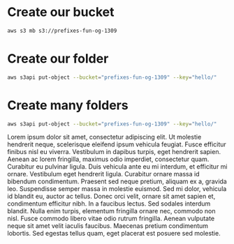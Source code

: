 # Create our bucket

```sh
aws s3 mb s3://prefixes-fun-og-1309
```

# Create our folder 

```sh
aws s3api put-object --bucket="prefixes-fun-og-1309" --key="hello/"
```

# Create many folders 

```sh
aws s3api put-object --bucket="prefixes-fun-og-1309" --key="hello/"
```

Lorem ipsum dolor sit amet, consectetur adipiscing elit. Ut molestie hendrerit neque, scelerisque eleifend ipsum vehicula feugiat. Fusce efficitur finibus nisl eu viverra. Vestibulum in dapibus turpis, eget hendrerit sapien. Aenean ac lorem fringilla, maximus odio imperdiet, consectetur quam. Curabitur eu pulvinar ligula. Duis vehicula ante eu mi interdum, et efficitur mi ornare. Vestibulum eget hendrerit ligula. Curabitur ornare massa id bibendum condimentum. Praesent sed neque pretium, aliquam ex a, gravida leo. Suspendisse semper massa in molestie euismod. Sed mi dolor, vehicula id blandit eu, auctor ac tellus. Donec orci velit, ornare sit amet sapien et, condimentum efficitur nibh. In a faucibus lectus. Sed sodales interdum blandit. Nulla enim turpis, elementum fringilla ornare nec, commodo non nisl. Fusce commodo libero vitae odio rutrum fringilla. Aenean vulputate neque sit amet velit iaculis faucibus. Maecenas pretium condimentum lobortis. Sed egestas tellus quam, eget placerat est posuere sed molestie.